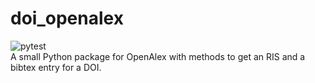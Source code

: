 # doi_openalex
![pytest](https://github.com/ducktyper17/doi_openalex/actions/workflows/pytest.yml/badge.svg) <br>
A small Python package for OpenAlex with methods to get an RIS and a bibtex entry for a DOI. 

